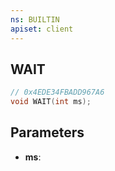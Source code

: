 ```yaml
---
ns: BUILTIN
apiset: client
---
```

## WAIT

```c
// 0x4EDE34FBADD967A6
void WAIT(int ms);
```


## Parameters
* **ms**:



